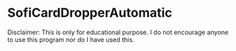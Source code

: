 # SofiCardDropperAutomatic
Disclaimer: This is only for educational purpose. I do not encourage anyone to use this program nor do I have used this. 
